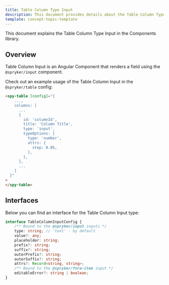 ```yaml
---
title: Table Column Type Input
description: This document provides details about the Table Column Type Input in the Components Library.
template: concept-topic-template
---
```


This document explains the Table Column Type Input in the Components library.

## Overview

Table Column Input is an Angular Component that renders a field using the `@spryker/input` component.

Check out an example usage of the Table Column Input in the `@spryker/table` config:

```html
<spy-table [config]="{
    ...,
    columns: [
      ...
      {
        id: 'columnId',
        title: 'Column Title',
        type: 'input',
        typeOptions: {
          type: 'number',
          attrs: {
            step: 0.05,
          },
        },
      },
      ...
    ]
  }"
>
</spy-table>
```

## Interfaces

Below you can find an interface for the Table Column Input type:

```ts
interface TableColumnInputConfig {
    /** Bound to the @spryker/input inputs */
    type: string; // 'text' - by default
    value?: any;
    placeholder: string;
    prefix?: string;
    suffix?: string;
    outerPrefix?: string;
    outerSuffix?: string;
    attrs?: Record<string, string>;
    /** Bound to the @spryker/form-item input */
    editableError?: string | boolean;
}
```
